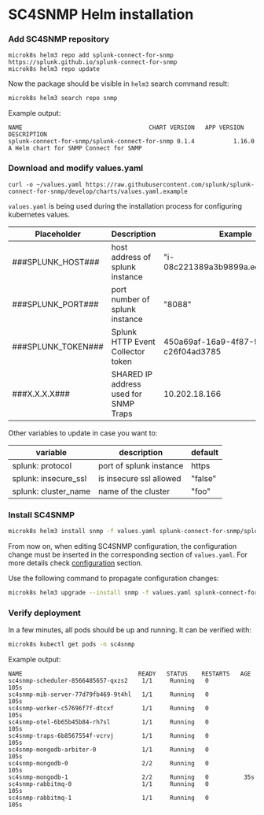 # SC4SNMP Helm installation

### Add SC4SNMP repository
```
microk8s helm3 repo add splunk-connect-for-snmp https://splunk.github.io/splunk-connect-for-snmp
microk8s helm3 repo update
```
Now the package should be visible in `helm3` search command result:
``` bash
microk8s helm3 search repo snmp
```
Example output:
``` 
NAME                                  	CHART VERSION	APP VERSION	DESCRIPTION                     
splunk-connect-for-snmp/splunk-connect-for-snmp	0.1.4        	1.16.0     	A Helm chart for SNMP Connect for SNMP
```

### Download and modify values.yaml
```
curl -o ~/values.yaml https://raw.githubusercontent.com/splunk/splunk-connect-for-snmp/develop/charts/values.yaml.example
```

`values.yaml` is being used during the installation process for configuring kubernetes values.


| Placeholder   | Description  | Example  | 
|---|---|---|
| ###SPLUNK_HOST###  | host address of splunk instance   | "i-08c221389a3b9899a.ec2.splunkit.io"  | 
| ###SPLUNK_PORT###  | port number of splunk instance   | "8088"  | 
| ###SPLUNK_TOKEN### | Splunk HTTP Event Collector token  | 450a69af-16a9-4f87-9628-c26f04ad3785  |
| ###X.X.X.X###  | SHARED IP address used for SNMP Traps   | 10.202.18.166  |

Other variables to update in case you want to:

| variable | description | default |
| --- | --- | --- |
| splunk: protocol | port of splunk instance| https |
| splunk: insecure_ssl| is insecure ssl allowed | "false" |
| splunk: cluster_name | name of the cluster | "foo" |

### Install SC4SNMP
``` bash
microk8s helm3 install snmp -f values.yaml splunk-connect-for-snmp/splunk-connect-for-snmp --namespace=sc4snmp --create-namespace
```
From now on, when editing SC4SNMP configuration, the configuration change must be
inserted in the corresponding section of `values.yaml`. For more details check [configuration](../configuration.md) section.

Use the following command to propagate configuration changes:
``` bash
microk8s helm3 upgrade --install snmp -f values.yaml splunk-connect-for-snmp/splunk-connect-for-snmp --namespace=sc4snmp --create-namespace
```
### Verify deployment
In a few minutes, all pods should be up and running. It can be verified with:
``` bash
microk8s kubectl get pods -n sc4snmp
```
Example output:
``` 
NAME                                 READY   STATUS    RESTARTS   AGE
sc4snmp-scheduler-8566485657-qxzs2    1/1     Running   0          105s
sc4snmp-mib-server-77d79fb469-9t4hl   1/1     Running   0          105s
sc4snmp-worker-c57696f7f-dtcxf        1/1     Running   0          105s
sc4snmp-otel-6b65b45b84-rh7sl         1/1     Running   0          105s
sc4snmp-traps-6b8567554f-vcrvj        1/1     Running   0          105s
sc4snmp-mongodb-arbiter-0             1/1     Running   0          105s
sc4snmp-mongodb-0                     2/2     Running   0          105s
sc4snmp-mongodb-1                     2/2     Running   0          35s
sc4snmp-rabbitmq-0                    1/1     Running   0          105s
sc4snmp-rabbitmq-1                    1/1     Running   0          105s
```
